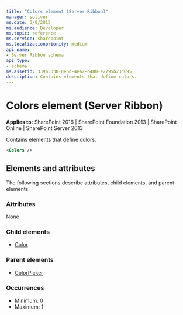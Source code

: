 ```yaml
---
title: "Colors element (Server Ribbon)"
manager: soliver
ms.date: 3/9/2015
ms.audience: Developer
ms.topic: reference
ms.service: sharepoint
ms.localizationpriority: medium
api_name:
- Server Ribbon schema
api_type:
- schema
ms.assetid: 339b3330-0e6d-4ea2-b480-e2795b23d695
description: Contains elements that define colors.
---
```


# Colors element (Server Ribbon)

**Applies to:** SharePoint 2016 | SharePoint Foundation 2013 | SharePoint Online | SharePoint Server 2013
  
Contains elements that define colors. 
  
```XML
<Colors />
```

## Elements and attributes

The following sections describe attributes, child elements, and parent elements.

### Attributes

None
  
### Child elements

- [Color](color-element.md)
   
### Parent elements

- [ColorPicker](colorpicker-element.md)
   
### Occurrences

- Minimum: 0
- Maximum: 1  
   

